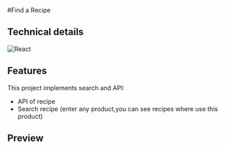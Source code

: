 #Find a Recipe

## Technical details

![React](https://img.shields.io/badge/React-35495E?style=for-the-badge&logo=logoColor=4FC08D)

## Features
This project implements search and API:
* API of recipe
* Search recipe (enter any product,you can see recipes where use this product)



## Preview

